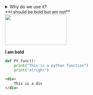 <details> 
    <summary> 
      Why do we use it?
    </summary>
It is a long established fact that a reader will be distracted by the readable content of a page when looking at its layout. The point of using Lorem Ipsum is that it has a more-or-less normal distribution of letters, as opposed to using 'Content here, content here', making it look like readable English. Many desktop publishing packages and web page editors now use Lorem Ipsum as their default model text, and a search for 'lorem ipsum' will uncover many web sites still in their infancy. Various versions have evolved over the years, sometimes by accident, sometimes on purpose (injected humour and the like).
</details>

<div>
**I should be bold but am not**
</div>

<img src="https://assets.dicebreaker.com/chess-playing-hand.jpeg/BROK/thumbnail/1600x900/quality/100/chess-playing-hand.jpeg" height="100" width="200">

**I am bold**

```python
def PY_func():
    print("This is a python function")
    print("alright")
```

```html
<div>
    This is a div
</div>
```